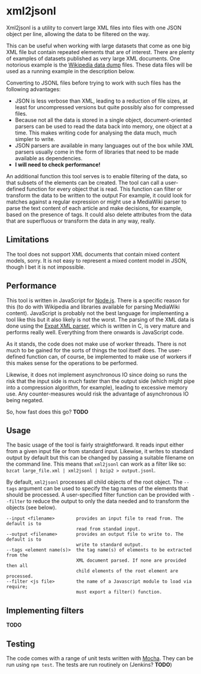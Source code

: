 # xml2jsonl

Xml2jsonl is a utility to convert large XML files into files with one JSON object per line, allowing
the data to be filtered on the way.

This can be useful when working with large datasets that come as one big XML file but contain
repeated elements that are of interest. There are plenty of examples of datasets published as 
very large XML documents. One notorious example is the [Wikipedia data
dump](https://dumps.wikimedia.org/backup-index.html) files. These data files will be used as a
running example in the description below.

Converting to JSONL files before trying to work with such files has the following advantages:

* JSON is less verbose than XML, leading to a reduction of file sizes, at least for uncompressed
  versions but quite possibly also for compressed files.  
* Because not all the data is stored in a single object, document-oriented parsers can be used to
  read the data back into memory, one object at a time. This makes writing code for analysing the
  data much, much simpler to write.
* JSON parsers are available in many languages out of the box while XML parsers usually come in the
  form of libraries that need to be made available as dependencies.
* **I will need to check performance!**

An additional function this tool serves is to enable filtering of the data, so that subsets of the
elements can be created. The tool can call a user-defined function for every object that is read.
This function can filter or transform the data to be written to the output  For example, it could
look for matches against a regular expression or might use a MediaWiki parser to parse the text
content of each article and make decisions, for example, based on the presence of tags. It could
also delete attributes from the data that are superfluous or transform the data in any way, really.

## Limitations

The tool does not support XML documents that contain mixed content models, sorry. It is not easy to
represent a mixed content model in JSON, though I bet it is not impossible.

## Performance

This tool is written in JavaScript for [Node.js](https://nodejs.org). There is a specific reason for
this (to do with Wikipedia and libraries available for parsing MediaWiki content). JavaScript is probably 
not the best language for implementing a tool like this but it also likely is not the worst. The
parsing of the XML data is done using the [Expat XML parser](https://libexpat.github.io/), which is
written in C, is very mature and performs really well. Everything from there onwards is JavaScript
code.

As it stands, the code does not make use of worker threads. There is not much to be gained for the
sorts of things the tool itself does. The user-defined function can, of course, be implemented to
make use of workers if this makes sense for the operations to be performed. 

Likewise, it does not implement asynchronous IO since doing so runs the risk that the input side
is much faster than the output side (which might pipe into a compression algorithm, for example),
leading to excessive memory use. Any counter-measures would risk the advantage of asynchronous IO
being negated. 

So, how fast does this go? **TODO**

## Usage

The basic usage of the tool is fairly straightforward. It reads input either from a given input file
or from standard input. Likewise, it writes to standard output by default but this can be changed
by passing a suitable filename on the command line. This means that `xml2jsonl` can work as a filter
like so: `bzcat large_file.xml | xml2jsonl | bzip2 > output.jsonl`.

By default, `xml2jsonl` processes all child objects of the root
object. The `--tags` argument can be used to specify the tag names of
the elements that should be processed. A user-specified filter
function can be provided with `--filter` to reduce the output to only
the data needed and to transform the objects (see below).

```
--input <filename>        provides an input file to read from. The default is to 
                          read from standad input.
--output <filename>       provides an output file to write to. The default is to 
                          write to standard output.
--tags <element name(s)>  the tag name(s) of elements to be extracted from the 
                          XML document parsed. If none are provided then all
                          child elements of the root element are processed.
--filter <js file>        the name of a Javascript module to load via require; 
                          must export a filter() function.
```


## Implementing filters

**TODO**

## Testing

The code comes with a range of unit tests written with [Mocha](https://mochajs.org/). They can be
run using `npm test`. The tests are run routinely on (Jenkins? **TODO**)
